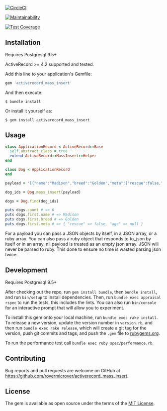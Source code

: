 [![CircleCI](https://circleci.com/gh/rovermicrover/activerecord_mass_insert.svg?style=svg)](https://circleci.com/gh/rovermicrover/activerecord_mass_insert)

[![Maintainability](https://api.codeclimate.com/v1/badges/88fdc770f138c6ae5eb5/maintainability)](https://codeclimate.com/github/rovermicrover/activerecord_mass_insert/maintainability)

[![Test Coverage](https://api.codeclimate.com/v1/badges/88fdc770f138c6ae5eb5/test_coverage)](https://codeclimate.com/github/rovermicrover/activerecord_mass_insert/test_coverage)

## Installation

Requires Postgresql 9.5+

ActiveRecord >= 4.2 supported and tested.

Add this line to your application's Gemfile:

```ruby
gem 'activerecord_mass_insert'
```

And then execute:

    $ bundle install

Or install it yourself as:

    $ gem install activerecord_mass_insert

## Usage

```ruby
class ApplicationRecord < ActiveRecord::Base
  self.abstract_class = true
  extend ActiveRecord::MassInsert::Helper
end

class Dog < ApplicationRecord
end

payload = '[{"name":"Madison","breed":"Golden","meta":{"rescue":false,"age":null}},{"name":"Daisy","meta":{"rescue":true,"age":18}},{"name":"Gracey","meta":{"rescue":false,"nickname":"Scoogie","age":11}},{"name":"Sadie","meta":{"rescue":true,"dingo_blood":true,"age":11}},{"name":"Raymond","meta":{"rescue":null,"nickname":"Radar","tail":false,"age":11}},{"name":"Nemo","meta":{"rescue":true,"number_of_ears":1,"age":2}}]'

dog_ids = Dog.mass_insert(payload)

dogs = Dog.find(dog_ids)

puts dogs.count # => 6
puts dogs.first.name # => Madison
puts dogs.first.breed # => Golden
puts dogs.first.meta # => { "rescue" => false, "age" => null }
```

For a payload you can pass a JSON objects by itself, in a JSON array, or a ruby array. You can also
pass a ruby object that responds to to_json by itself or in an array. nil payload is treated as an empty
json array. JSON will never be parsed to ruby. This done to ensure no time is wasted parsing json twice.

## Development

Requires Postgresql 9.5+

After checking out the repo, run `gem install bundle`, then `bundle install`, and run `bin/setup` to install dependencies. Then, run `bundle exec appraisal rspec` to run the tests, this includes the lints. You can also run `bin/console` for an interactive prompt that will allow you to experiment.

To install this gem onto your local machine, run `bundle exec rake install`. To release a new version, update the version number in `version.rb`, and then run `bundle exec rake release`, which will create a git tag for the version, push git commits and tags, and push the `.gem` file to [rubygems.org](https://rubygems.org).

To run the performance test call `bundle exec ruby spec/performance.rb`.

## Contributing

Bug reports and pull requests are welcome on GitHub at https://github.com/rovermicrover/activerecord_mass_insert.

## License

The gem is available as open source under the terms of the [MIT License](http://opensource.org/licenses/MIT).